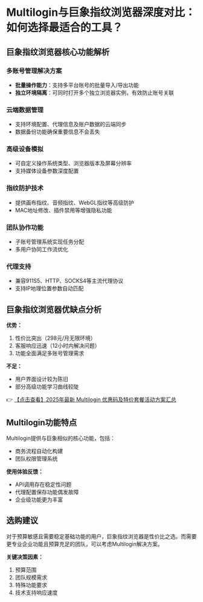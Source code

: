 # Multilogin与巨象指纹浏览器深度对比：如何选择最适合的工具？

## 巨象指纹浏览器核心功能解析

### 多账号管理解决方案
- **批量操作能力**：支持多平台账号的批量导入/导出功能
- **独立环境隔离**：可同时打开多个独立浏览器实例，有效防止账号关联

### 云端数据管理
- 支持环境配置、代理信息及账户数据的云端同步
- 数据备份功能确保重要信息不会丢失

### 高级设备模拟
- 可自定义操作系统类型、浏览器版本及屏幕分辨率
- 支持媒体设备参数深度配置

### 指纹防护技术
- 提供画布指纹、音频指纹、WebGL指纹等高级防护
- MAC地址修改、插件禁用等增强隐私功能

### 团队协作功能
- 子账号管理系统实现任务分配
- 多用户协同工作流优化

### 代理支持
- 兼容911S5、HTTP、SOCKS4等主流代理协议
- 支持IP地理位置参数自动匹配

## 巨象指纹浏览器优缺点分析

**优势：**
1. 性价比突出（298元/月无限环境）
2. 客服响应迅速（12小时内解决问题）
3. 功能全面满足多账号管理需求

**不足：**
- 用户界面设计较为陈旧
- 部分高级功能学习曲线较陡

👉 [【点击查看】2025年最新 Multilogin 优惠码及特价套餐活动方案汇总](https://bit.ly/multIlogin)

## Multilogin功能特点

Multilogin提供与巨象相似的核心功能，包括：
- 商务流程自动化构建
- 团队权限管理系统

**使用体验反馈：**
- API调用存在稳定性问题
- 代理配置保存功能偶发故障
- 企业级功能更为丰富

## 选购建议

对于预算敏感且需要稳定基础功能的用户，巨象指纹浏览器是性价比之选。而需要更专业企业功能且预算充足的团队，可以考虑Multilogin解决方案。

**关键决策因素：**
1. 预算范围
2. 团队规模需求
3. 特殊功能要求
4. 技术支持响应速度